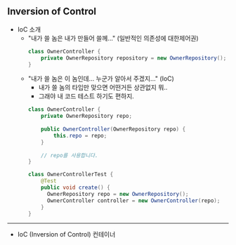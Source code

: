 ## **Inversion of Control**
  * IoC 소개
    * "내가 쓸 놈은 내가 만들어 쓸께..." (일반적인 의존성에 대한제어권)
      ```java
      class OwnerController {
          private OwnerRepository repository = new OwnerRepository();
      }
      ```
    * "내가 쓸 놈은 이 놈인데... 누군가 알아서 주겠지..." (IoC)
      * 내가 쓸 놈의 타입만 맞으면 어떤거든 상관없지 뭐..
      * 그래야 내 코드 테스트 하기도 편하지.
      ```java
      class OwnerController {
          private OwnerRepository repo;
          
          public OwnerController(OwnerRepository repo) {
              this.repo = repo;
          }
          
          // repo를 사용합니다.
      }
      ```
      ```java
      class OwnerControllerTest {
          @Test
          public void create() {
            OwnerRepository repo = new OwnerRepository();
            OwnerController controller = new OwnerController(repo);
          }
      }
      ```
***
  * IoC (Inversion of Control) 컨테이너
